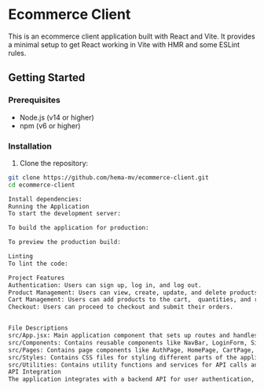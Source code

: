 # Ecommerce Client

This is an ecommerce client application built with React and Vite. It provides a minimal setup to get React working in Vite with HMR and some ESLint rules.


## Getting Started

### Prerequisites

- Node.js (v14 or higher)
- npm (v6 or higher)

### Installation

1. Clone the repository:

```sh
git clone https://github.com/hema-mv/ecommerce-client.git
cd ecommerce-client

Install dependencies:
Running the Application
To start the development server:

To build the application for production:

To preview the production build:

Linting
To lint the code:

Project Features
Authentication: Users can sign up, log in, and log out.
Product Management: Users can view, create, update, and delete products.
Cart Management: Users can add products to the cart,  quantities, and remove items.
Checkout: Users can proceed to checkout and submit their orders.


File Descriptions
src/App.jsx: Main application component that sets up routes and handles user authentication state.
src/Components: Contains reusable components like NavBar, LoginForm, SignupForm, and Logout.
src/Pages: Contains page components like AuthPage, HomePage, CartPage, CheckoutPage, ProductPage, and ProductDetailsPage.
src/Styles: Contains CSS files for styling different parts of the application.
src/Utilities: Contains utility functions and services for API calls and user context management.
API Integration
The application integrates with a backend API for user authentication, product management, and cart management. The API base URL is configured in the utility files.
